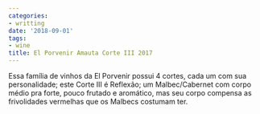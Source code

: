 ```yaml
---
categories:
- writting
date: '2018-09-01'
tags:
- wine
title: El Porvenir Amauta Corte III 2017
---
```


Essa família de vinhos da El Porvenir possui 4 cortes, cada um com sua personalidade; este Corte III é Reflexão; um Malbec/Cabernet com corpo médio pra forte, pouco frutado e aromático, mas seu corpo compensa as frivolidades vermelhas que os Malbecs costumam ter.
